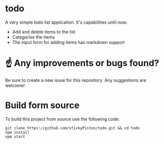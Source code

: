 # todo
A very simple todo list application.
It's capabilities until now:
 - Add and delete items to the list
 - Categorise the items
 - The input form for adding items has markdown support
 
# ☝️ Any improvements or bugs found?
Be sure to create a new issue for this repository. Any suggestions are welcome!

# Build form source
To build this project from source use the following code:
```
git clone https://github.com/stickyPiston/todo.git && cd todo
npm install
npm start
```
